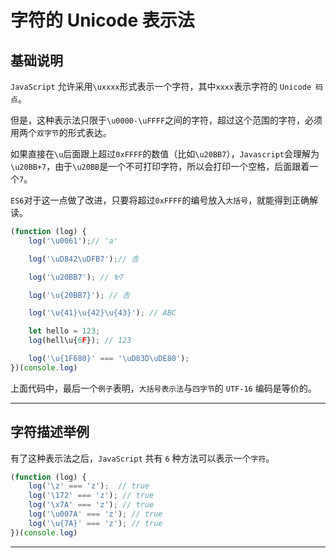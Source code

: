 # 字符的 Unicode 表示法

## 基础说明

`JavaScript` 允许采用`\uxxxx`形式表示一个字符，其中`xxxx`表示字符的 `Unicode 码点`。

但是，这种表示法只限于`\u0000-\uFFFF`之间的字符，超过这个范围的字符，必须用两个`双字节`的形式表达。

如果直接在`\u`后面跟上超过`0xFFFF`的数值（比如`\u20BB7`），`Javascript`会理解为`\u20BB+7`，由于`\u20BB`是一个不可打印字符，所以会打印一个空格，后面跟着一个`7`。

`ES6`对于这一点做了改进，只要将超过`0xFFFF`的编号放入`大括号`，就能得到正确解读。

```javascript
(function (log) {
    log('\u0061');// 'a'

    log('\uD842\uDFB7');// 𠮷

    log('\u20BB7'); // ₻7

    log('\u{20BB7}'); // 𠮷

    log('\u{41}\u{42}\u{43}'); // ABC

    let hello = 123;
    log(hell\u{6F}); // 123

    log('\u{1F680}' === '\uD83D\uDE80');
})(console.log)
```

上面代码中，最后一个`例子`表明，`大括号表示法`与`四字节`的 `UTF-16` 编码是等价的。

---

## 字符描述举例

有了这种表示法之后，`JavaScript` 共有 `6` 种方法可以表示一个`字符`。

```javascript
(function (log) {
    log('\z' === 'z');  // true
    log('\172' === 'z'); // true
    log('\x7A' === 'z'); // true
    log('\u007A' === 'z'); // true
    log('\u{7A}' === 'z'); // true
})(console.log)
```

---
